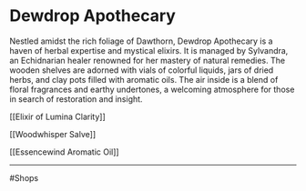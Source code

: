# Dewdrop Apothecary

Nestled amidst the rich foliage of Dawthorn, Dewdrop Apothecary is a haven of herbal expertise and mystical elixirs. It is managed by Sylvandra, an Echidnarian healer renowned for her mastery of natural remedies. The wooden shelves are adorned with vials of colorful liquids, jars of dried herbs, and clay pots filled with aromatic oils. The air inside is a blend of floral fragrances and earthy undertones, a welcoming atmosphere for those in search of restoration and insight.

[[Elixir of Lumina Clarity]]

[[Woodwhisper Salve]]

[[Essencewind Aromatic Oil]]

---


#Shops